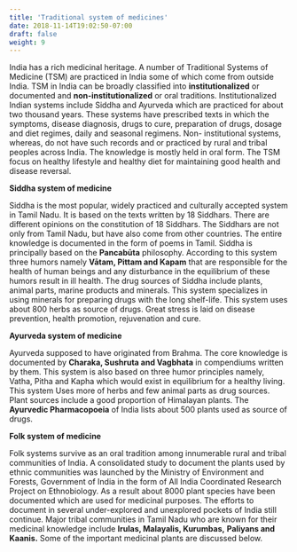 ```yaml
---
title: 'Traditional system of medicines'
date: 2018-11-14T19:02:50-07:00
draft: false
weight: 9
---
```


India has a rich medicinal heritage. A number
of Traditional Systems of Medicine (TSM)
are practiced in India some of which come
from outside India. TSM in India can be
broadly classified into **institutionalized**
or documented and **non-institutionalized**
or oral traditions. Institutionalized Indian
systems include Siddha and Ayurveda which
are practiced for about two thousand years.
These systems have prescribed texts in which
the symptoms, disease diagnosis, drugs to cure,
preparation of drugs, dosage and diet regimes,
daily and seasonal regimens. Non- institutional
systems, whereas, do not have such records
and or practiced by rural and tribal peoples
across India. The knowledge is mostly held in
oral form. The TSM focus on healthy lifestyle
and healthy diet for maintaining good health
and disease reversal.

**Siddha system of medicine**

Siddha is the most popular, widely practiced
and culturally accepted system in Tamil
Nadu. It is based on the texts written by 18
Siddhars. There are different opinions on the
constitution of 18 Siddhars. The Siddhars are
not only from Tamil Nadu, but have also come
from other countries. The entire knowledge is
documented in the form of poems in Tamil.
Siddha is principally based on the **Pancabūta**
philosophy. According to this system three
humors namely **Vātam, Pittam and Kapam**
that are responsible for the health of human
beings and any disturbance in the equilibrium
of these humors result in ill health. The drug
sources of Siddha include plants, animal parts,
marine products and minerals. This system
specializes in using minerals for preparing
drugs with the long shelf-life. This system
uses about 800 herbs as source of drugs. Great
stress is laid on disease prevention, health
promotion, rejuvenation and cure.

**Ayurveda system of medicine**

Ayurveda supposed to have originated from
Brahma. The core knowledge is documented
by **Charaka, Sushruta and Vagbhata** in
compendiums written by them. This system
is also based on three humor principles
namely, Vatha, Pitha and Kapha which would
exist in equilibrium for a healthy living. This
system Uses more of herbs and few animal
parts as drug sources. Plant sources include
a good proportion of Himalayan plants. The
**Ayurvedic Pharmacopoeia** of India lists
about 500 plants used as source of drugs.

**Folk system of medicine**

Folk systems survive as an oral tradition among
innumerable rural and tribal communities
of India. A consolidated study to document
the plants used by ethnic communities was
launched by the Ministry of Environment and
Forests, Government of India in the form of
All India Coordinated Research Project on
Ethnobiology. As a result about 8000 plant
species have been documented which are
used for medicinal purposes. The efforts to
document in several under-explored and
unexplored pockets of India still continue.
Major tribal communities in Tamil Nadu who
are known for their medicinal knowledge
include **Irulas, Malayalis, Kurumbas,**
**Paliyans and Kaanis.** Some of the important
medicinal plants are discussed below.
